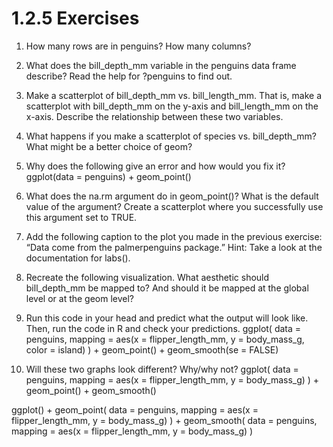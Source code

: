 # 1.2.5 Exercises

1. How many rows are in penguins? How many columns?

2. What does the bill_depth_mm variable in the penguins data frame describe? Read the help for ?penguins to find out.

3. Make a scatterplot of bill_depth_mm vs. bill_length_mm. That is, make a scatterplot with bill_depth_mm on the y-axis and bill_length_mm on the x-axis. Describe the relationship between these two variables.

4. What happens if you make a scatterplot of species vs. bill_depth_mm? What might be a better choice of geom?

5. Why does the following give an error and how would you fix it?
  ggplot(data = penguins) + 
    geom_point()

6. What does the na.rm argument do in geom_point()? What is the default value of the argument? Create a scatterplot where you successfully use this argument set to TRUE.

7. Add the following caption to the plot you made in the previous exercise: “Data come from the palmerpenguins package.” Hint: Take a look at the documentation for labs().

8. Recreate the following visualization. What aesthetic should bill_depth_mm be mapped to? And should it be mapped at the global level or at the geom level?

9. Run this code in your head and predict what the output will look like. Then, run the code in R and check your predictions.
  ggplot(
    data = penguins,
    mapping = aes(x = flipper_length_mm, y = body_mass_g, color = island)
  ) +
    geom_point() +
    geom_smooth(se = FALSE)

10. Will these two graphs look different? Why/why not?
  ggplot(
    data = penguins,
    mapping = aes(x = flipper_length_mm, y = body_mass_g)
  ) +
    geom_point() +
    geom_smooth()

  ggplot() +
    geom_point(
      data = penguins,
      mapping = aes(x = flipper_length_mm, y = body_mass_g)
    ) +
    geom_smooth(
      data = penguins,
      mapping = aes(x = flipper_length_mm, y = body_mass_g)
    )
